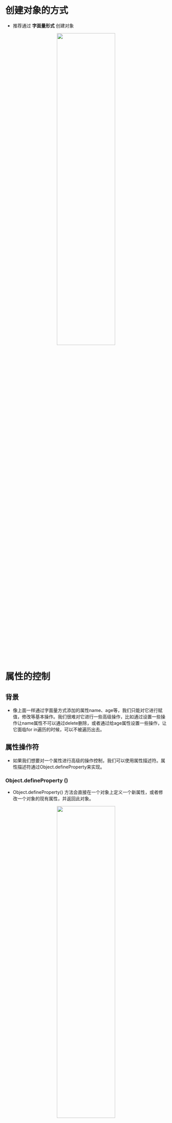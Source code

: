 

# 创建对象的方式

- 推荐通过 **字面量形式** 创建对象


<div align=center>
<img src="https://p3-juejin.byteimg.com/tos-cn-i-k3u1fbpfcp/b3fb8037595848379787189d42709e2f~tplv-k3u1fbpfcp-zoom-1.image""" width="60%" height="50%"/>
</div>

# 属性的控制

## 背景

- 像上面一样通过字面量方式添加的属性name、age等，我们只能对它进行赋值，修改等基本操作。我们很难对它进行一些高级操作，比如通过设置一些操作让name属性不可以通过delete删除，或者通过给age属性设置一些操作，让它面临for in遍历的时候，可以不被遍历出去。

## 属性操作符

- 如果我们想要对一个属性进行高级的操作控制，我们可以使用属性描述符。属性描述符通过Object.defineProperty来实现。

### Object.defineProperty () 

- Object.defineProperty() 方法会直接在一个对象上定义一个新属性，或者修改一个对象的现有属性，并返回此对象。


<div align=center>
<img src="https://p3-juejin.byteimg.com/tos-cn-i-k3u1fbpfcp/aec03e6c7db24d9a94a78804133179d4~tplv-k3u1fbpfcp-zoom-1.image""" width="60%" height="50%"/>
</div>

- 可接收三个参数：
	- obj 要定义属性的对象；
	- prop要定义或修改的属性的名称
	- descriptor要定义或修改的属性描述符；
	```JavaScript
	Object.defineProperty(obj2,'name',{
	  //控制是否支持delete删除、控制是否支持遍历的代码。
	})
	```
	
- 返回值：
- 被传递给函数的对象。
### 分类
- 属性描述符分为两类，一类是 **数据** 属性描述符，另一类是 **存取**属性描述符。


<div align=center>
<img src="https://p3-juejin.byteimg.com/tos-cn-i-k3u1fbpfcp/52e9e857df7d4e43aa2ef2ecb7cf3d01~tplv-k3u1fbpfcp-zoom-1.image""" width="60%" height="50%"/>
</div>

#### 数据属性描述符

- 数据属性描述符有四个特性：
1. Configurable
	- 作用：控制属性能否通过delete删除。
	- 当我们通过 **字面量方式** 定义某个属性时，这个属性的Configurable默认为**true**
	- 当我们通过 属性描述符 定义一个属性时，这个属性的 Configurable 默认为false
2. Enumerable
	- 作用：控制属性是否可以通过for-in或者Object.keys()遍历该属性
	- **字面量方式** 定义的属性，Enumerable为**true**
	- 属性操作符 定义的属性，Enumerable为 false
3. Writable
	- 作用：控制是否可以修改属性的value值。
	- **字面量方式** 定义的属性，Writable为**true**
	- 属性操作符 定义的属性，Writable为 false
4. value
	- 属性的value值，读取属性时返回的值，修改属性时，会对其进行修改，默认情况下这个值是undefined
	```JavaScript
	var obj = {
	  name: value值
	  age: value值
	}
	```
	
- 数据属性描述符 的测试代码


<div align=center>
<img src="https://p3-juejin.byteimg.com/tos-cn-i-k3u1fbpfcp/cd7b55171aa64a108d23ebc004cf49cf~tplv-k3u1fbpfcp-zoom-1.image""" width="60%" height="50%"/>
</div>

#### 存取属性描述符

- 存储属性描述符有四个特性：
1. Configurable
	- 作用：控制属性能否通过delete删除。
	- 当我们通过 **字面量方式** 定义某个属性时，这个属性的Configurable默认为**true**
	- 当我们通过 属性描述符 定义一个属性时，这个属性的 Configurable 默认为false
2. Enumerable
	- 作用：控制属性是否可以通过for-in或者Object.keys()遍历该属性
	- **字面量方式** 定义的属性，Enumerable为**true**
	- 属性操作符 定义的属性，Enumerable为 false
3. get
	- **获取** 属性时会执行的函数。默认为undefined
4. set
	- **设置**属性时会执行的函数。默认为undefined
- 存储属性描述符 的测试代码

<div align=center>
<img src="https://p3-juejin.byteimg.com/tos-cn-i-k3u1fbpfcp/97ea64e3607042378a87b4c0dc8bfc32~tplv-k3u1fbpfcp-zoom-1.image""" width="60%" height="50%"/>
</div>

### Object.defineProperties () — 同时定义多个属性

- Object.defineProperties() 方法直接在一个对象上定义** 多个** 新的属性或修改现有属性，并且返回该对象。 

<div align=center>
<img src="https://p3-juejin.byteimg.com/tos-cn-i-k3u1fbpfcp/2cee36ff22c545488a52617e43c989eb~tplv-k3u1fbpfcp-zoom-1.image""" width="60%" height="50%"/>
</div>

#   对象方法的补充

- 获取对象的属性描述符：
	- getOwnPropertyDescriptor
	- getOwnPropertyDescriptor**s**
- 禁止对象扩展新属性：preventExtensions
	- 给一个对象使用preventExtensions方法后，再给这个对象添加新的属性会失败（在严格模式下会报错）；
- 密封对象，不允许配置和删除属性：seal
	- 实际是调用preventExtensions
	- 并且将现有属性的configurable:false
- 冻结对象，不允许修改现有属性： freeze
	- 实际上是调用seal
	- 并且将现有属性的writable: false
- hasOwnProperty
	- 对象是否有某一个属于自己的属性（不是在原型上的属性）
- in/for in 操作符
	- 判断某个属性是否在某个对象或者对象的原型上
- instanceof
	- 用于检测构造函数的pototype，是否出现在某个实例对象的原型链上
- isPrototypeOf
	- 用于检测某个对象，是否出现在某个实例对象的原型链上

# 创建对象

## 用构造函数创建对象

- 如果一个普通的函数被用new操作符来调用了，那么这个函数就称之为是一个构造函数。

## new调用的过程

1. 在内存中创建一个新的对象（空函数对象）；
2. 这个对象内部的[[prototype]]属性会被赋值为该构造函数的prototype属性；（后面详细讲）；
3. 构造函数内部的this，会指向创建出来的新对象；
4. 执行函数的内部代码（函数体代码）；
5. 如果构造函数没有返回非空对象，则返回创建出来的新对象

```JavaScript
function Person() {
  //1.创建一个空对象 Person {}
  //2.外面调用prototype值时，会调用第一步创建的对象的prototype值
  //3.this = Person
  //4.执行函数体内的代码
  //5.默认会返回创建的这个Person对象
  
  //前面这五步都是外面使用new来调用函数，在函数执行内部代码前发生的。
  
  ...函数的具体代码
}

new Person()
```


## 构造函数的缺点

- 构造函数的缺点是**有点浪费内存空间**
- 每一次用new来调用构造函数，都需要在内部创建空白对象。不管什么时候，什么位置调用，都一样。
- 构造函数你用new调用多少次，就会产生多少个空白对象。而且这些空白对象都是独立存在的，都占用着一定空间。

```JavaScript
function Person(){

}

new Person //这里会返回一个对象a
new Person //这里也会返回一个对象b
new Person //这里还会返回一个对象c
//a,b,c这三个对象不是同一个东西。
//这三个对象都是独立的。都占用着一定的内存空间。
//所以构造函数的缺点是 有点浪费内存空间。


```


# prototype 和 __ proto __

1. prototype 
	- 只有 **函数** 有prototype属性。其它人都没有。 — 如果在对象中查询obj.prototype，会和查找obj.a一样性质，都会当作一个普通的自定义属性。默认是undefined
2. __ proto __ 
	- __ proto __ 是浏览器自带的方法，所有对象都能使用，不管是普通对象，还是函数对象。
3. 函数也是对象，也属于Object类。所以函数既有prototype，也有__ proto __

# 创建对象的内存表现

- 我们通过Person构造函数创建出来的所有对象（p1、p2）的__proto__属性，都指向Person.prototype
	- 普通对象是没有prototype属性的，普通对象只有浏览器赋予的__proto__属性。
	- 通过同一个构造函数（new）创建出来的对象，他的__proto__指向的值都是构造函数的prototype属性。

<div align=center>
<img src="https://p3-juejin.byteimg.com/tos-cn-i-k3u1fbpfcp/a3b6fc4e9f934b4eb6a05b1995cca58d~tplv-k3u1fbpfcp-zoom-1.image""" width="60%" height="50%"/>
</div>

## constructor属性

- 默认情况下原型上都会添加一个属性叫做constructor，这个constructor指向当前的函数对象



